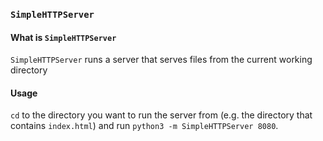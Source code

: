 ### `SimpleHTTPServer`
#### What is `SimpleHTTPServer`
`SimpleHTTPServer` runs a server that serves files from the current working
directory

#### Usage
`cd` to the directory you want to run the server from (e.g. the directory that
contains `index.html`) and run `python3 -m SimpleHTTPServer 8080`.
